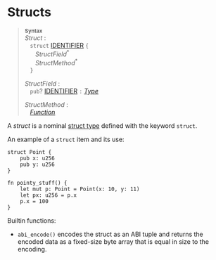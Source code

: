 # Structs

> **<sup>Syntax</sup>**\
> _Struct_ :\
> &nbsp;&nbsp; `struct` [IDENTIFIER] `{`\
> &nbsp;&nbsp; &nbsp;&nbsp; _StructField_<sup>\*</sup>\
> &nbsp;&nbsp; &nbsp;&nbsp; _StructMethod_<sup>\*</sup>\
> &nbsp;&nbsp; `}`
>
> _StructField_ :\
> &nbsp;&nbsp; `pub`? [IDENTIFIER] `:` [_Type_]
>
> _StructMethod_ :\
> &nbsp;&nbsp; [_Function_]


A _struct_ is a nominal [struct type][struct type] defined with the keyword `struct`.

An example of a `struct` item and its use:

```fe
struct Point {
    pub x: u256
    pub y: u256
}

fn pointy_stuff() {
    let mut p: Point = Point(x: 10, y: 11)
    let px: u256 = p.x
    p.x = 100
}
```


Builtin functions:

- `abi_encode()` encodes the struct as an ABI tuple and returns the encoded data as a fixed-size byte array that is equal in size to the encoding.


[NEWLINE]: ../lexical_structure/tokens.md#newline
[IDENTIFIER]: ../lexical_structure/identifiers.md
[_Function_]: ./functions.md
[_Type_]: ../type_system/types/index.md
[struct type]: ../type_system/types/struct.md
